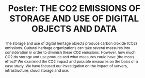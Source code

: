 ---
abstract: The storage and use of digital heritage objects produce carbon dioxide (CO2)
  emissions. Cultural heritage organizations can take several measures into consideration
  in order to diminish these CO2 emissions. However, how much CO2 do storage and use
  produce and what measures could have (the most) effect? We examined the CO2 impact
  and possible measures on the basis of a case study. We have focused our investigation
  on the impact of servers, infrastructure, cloud storage and use.
creators:
- van Zwol, Tamara
date: null
document_url: https://az659834.vo.msecnd.net/eventsairwesteuprod/production-inconference-public/c6f492ed7e32490c9d54b75fd5a3b5b3
grand_parent: iPRES
institutions:
- Sound & Vision
keywords:
- sustainability
- storage
- carbon dioxide emissions
landing_page_url: null
language: eng
layout: publication
license: CC-BY 4.0 International
notes_url: null
parent: iPRES 2022
publication_type: poster
size: null
slides_url: null
source_name: iPRES
stream_url: null
title: 'Poster: THE CO2 EMISSIONS OF STORAGE AND USE OF DIGITAL OBJECTS AND DATA'
year: 2022
---